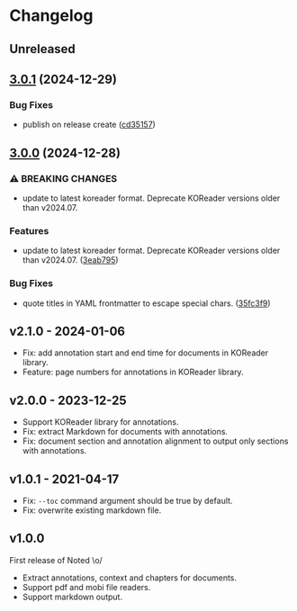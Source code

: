 # Changelog

## Unreleased

## [3.0.1](https://github.com/codito/noted/compare/v3.0.0...v3.0.1) (2024-12-29)


### Bug Fixes

* publish on release create ([cd35157](https://github.com/codito/noted/commit/cd351573ed02f6e275884bb88f87e720947b1525))

## [3.0.0](https://github.com/codito/noted/compare/v2.1.0...v3.0.0) (2024-12-28)


### ⚠ BREAKING CHANGES

* update to latest koreader format. Deprecate KOReader versions older than v2024.07.

### Features

* update to latest koreader format. Deprecate KOReader versions older than v2024.07. ([3eab795](https://github.com/codito/noted/commit/3eab7958e644d1cf521687f7ff428434e4109458))


### Bug Fixes

* quote titles in YAML frontmatter to escape special chars. ([35fc3f9](https://github.com/codito/noted/commit/35fc3f9ad1af398da88f69c7e521f01b5b283331))

## v2.1.0 - 2024-01-06

- Fix: add annotation start and end time for documents in KOReader library.
- Feature: page numbers for annotations in KOReader library.

## v2.0.0 - 2023-12-25

- Support KOReader library for annotations.
- Fix: extract Markdown for documents with annotations.
- Fix: document section and annotation alignment to output only sections with annotations.

## v1.0.1 - 2021-04-17

- Fix: `--toc` command argument should be true by default.
- Fix: overwrite existing markdown file.

## v1.0.0

First release of Noted \o/

- Extract annotations, context and chapters for documents.
- Support pdf and mobi file readers.
- Support markdown output.
